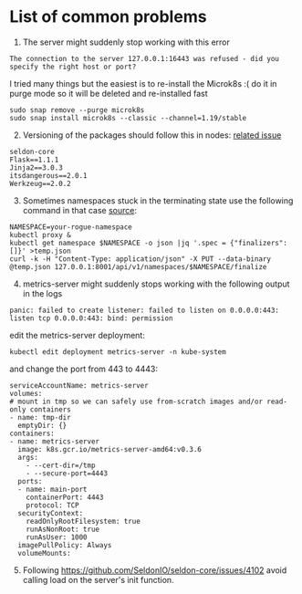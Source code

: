 # List of common problems

1. The server might suddenly stop working with this error
```
The connection to the server 127.0.0.1:16443 was refused - did you specify the right host or port?
```
I tried many things but the easiest is to re-install the Microk8s :( do it in purge mode so it will be deleted and re-installed fast
```
sudo snap remove --purge microk8s
sudo snap install microk8s --classic --channel=1.19/stable
```

2. Versioning of the packages should follow this in nodes:
[related issue](https://github.com/pallets/flask/issues/4494)
```
seldon-core
Flask==1.1.1
Jinja2==3.0.3
itsdangerous==2.0.1
Werkzeug==2.0.2
```

3. Sometimes namespaces stuck in the terminating state use the following command in that case [source](https://stackoverflow.com/questions/52369247/namespace-stuck-as-terminating-how-i-removed-it/63066925):
```
NAMESPACE=your-rogue-namespace
kubectl proxy &
kubectl get namespace $NAMESPACE -o json |jq '.spec = {"finalizers":[]}' >temp.json
curl -k -H "Content-Type: application/json" -X PUT --data-binary @temp.json 127.0.0.1:8001/api/v1/namespaces/$NAMESPACE/finalize
```
4. metrics-server might suddenly stops working with the following output in the logs
```
panic: failed to create listener: failed to listen on 0.0.0.0:443: listen tcp 0.0.0.0:443: bind: permission
```
edit the metrics-server deployment:
```
kubectl edit deployment metrics-server -n kube-system
```
and change the port from 443 to 4443:
```
serviceAccountName: metrics-server
volumes:
# mount in tmp so we can safely use from-scratch images and/or read-only containers
- name: tmp-dir
  emptyDir: {}
containers:
- name: metrics-server
  image: k8s.gcr.io/metrics-server-amd64:v0.3.6
  args:
    - --cert-dir=/tmp
    - --secure-port=4443
  ports:
  - name: main-port
    containerPort: 4443
    protocol: TCP
  securityContext:
    readOnlyRootFilesystem: true
    runAsNonRoot: true
    runAsUser: 1000
  imagePullPolicy: Always
  volumeMounts:
```

5. Following https://github.com/SeldonIO/seldon-core/issues/4102 avoid calling load on the server's init function.
